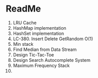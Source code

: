 # ReadMe

1. LRU Cache
2. HashMap implementation
3. HashSet implementation
4. LC-380. Insert Delete GetRandom O(1)
5. Min stack
6. Find Median from Data Stream
7. Design Tic-Tac-Toe
8. Design Search Autocomplete System
9. Maximum Frequency Stack
10. 